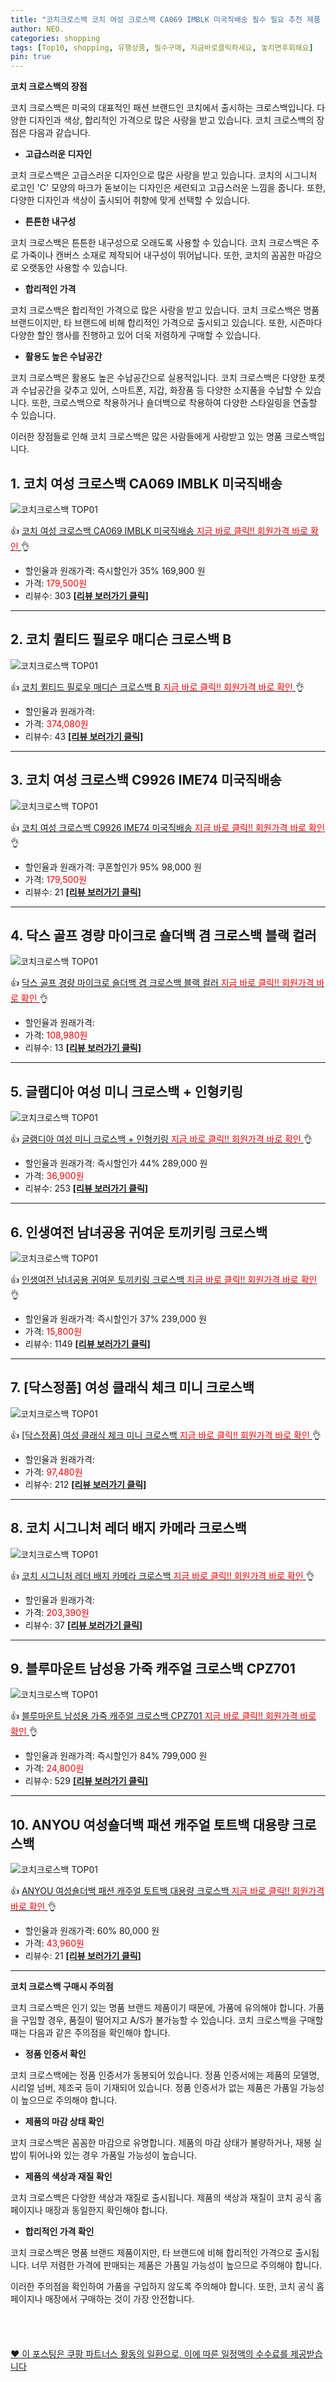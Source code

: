 ```yaml
---
title: "코치크로스백 코치 여성 크로스백 CA069 IMBLK 미국직배송 필수 필요 추천 제품 비교 최저 가격 비교 장점 구매 후기 구매평"
author: NEO.
categories: shopping
tags: [Top10, shopping, 유행상품, 필수구매, 지금바로클릭하세요, 놓치면후회해요]
pin: true
---
```

**코치 크로스백의 장점**

코치 크로스백은 미국의 대표적인 패션 브랜드인 코치에서 출시하는 크로스백입니다. 다양한 디자인과 색상, 합리적인 가격으로 많은 사랑을 받고 있습니다. 코치 크로스백의 장점은 다음과 같습니다.

* **고급스러운 디자인**

코치 크로스백은 고급스러운 디자인으로 많은 사랑을 받고 있습니다. 코치의 시그니처 로고인 'C' 모양의 마크가 돋보이는 디자인은 세련되고 고급스러운 느낌을 줍니다. 또한, 다양한 디자인과 색상이 출시되어 취향에 맞게 선택할 수 있습니다.

* **튼튼한 내구성**

코치 크로스백은 튼튼한 내구성으로 오래도록 사용할 수 있습니다. 코치 크로스백은 주로 가죽이나 캔버스 소재로 제작되어 내구성이 뛰어납니다. 또한, 코치의 꼼꼼한 마감으로 오랫동안 사용할 수 있습니다.

* **합리적인 가격**

코치 크로스백은 합리적인 가격으로 많은 사랑을 받고 있습니다. 코치 크로스백은 명품 브랜드이지만, 타 브랜드에 비해 합리적인 가격으로 출시되고 있습니다. 또한, 시즌마다 다양한 할인 행사를 진행하고 있어 더욱 저렴하게 구매할 수 있습니다.

* **활용도 높은 수납공간**

코치 크로스백은 활용도 높은 수납공간으로 실용적입니다. 코치 크로스백은 다양한 포켓과 수납공간을 갖추고 있어, 스마트폰, 지갑, 화장품 등 다양한 소지품을 수납할 수 있습니다. 또한, 크로스백으로 착용하거나 숄더백으로 착용하여 다양한 스타일링을 연출할 수 있습니다.

이러한 장점들로 인해 코치 크로스백은 많은 사람들에게 사랑받고 있는 명품 크로스백입니다.

   

## 1. 코치 여성 크로스백 CA069 IMBLK 미국직배송

![코치크로스백 TOP01](https://thumbnail8.coupangcdn.com/thumbnails/remote/490x490ex/image/vendor_inventory/c95b/9eb9e6213e70c0117435b9d53ff353b253ebb0e381eef0ca179d3149ae86.jpg)


👍 [코치 여성 크로스백 CA069 IMBLK 미국직배송 <font color=red> 지금 바로 클릭!! 회원가격 바로 확인 </font> ](https://link.coupang.com/re/AFFSDP?lptag=AF3617701&subid=GithubCoopas&pageKey=6699278185&traceid=V0-153&itemId=15511481716&vendorItemId=82730779854) 👌 


- 할인율과 원래가격: 즉시할인가 35%  169,900   원
- 가격: <span style='color:red'>179,500원</span>
- 리뷰수: 303  [**[리뷰 보러가기 클릭]**](https://link.coupang.com/re/AFFSDP?lptag=AF3617701&subid=GithubCoopas&pageKey=6699278185&traceid=V0-153&itemId=15511481716&vendorItemId=82730779854)

---


   

## 2. 코치 퀼티드 필로우 매디슨 크로스백 B

![코치크로스백 TOP01](https://thumbnail8.coupangcdn.com/thumbnails/remote/490x490ex/image/vendor_inventory/6994/ddbbb52c3805c8c0d57bb3c5d25bb91be58de60805e2772ec36eb7b96054.jpg)


👍 [코치 퀼티드 필로우 매디슨 크로스백 B <font color=red> 지금 바로 클릭!! 회원가격 바로 확인 </font> ](https://link.coupang.com/re/AFFSDP?lptag=AF3617701&subid=GithubCoopas&pageKey=7447278900&traceid=V0-153&itemId=19379599276&vendorItemId=86492172458) 👌 


- 할인율과 원래가격: 
- 가격: <span style='color:red'>374,080원</span>
- 리뷰수: 43  [**[리뷰 보러가기 클릭]**](https://link.coupang.com/re/AFFSDP?lptag=AF3617701&subid=GithubCoopas&pageKey=7447278900&traceid=V0-153&itemId=19379599276&vendorItemId=86492172458)

---


   

## 3. 코치 여성 크로스백 C9926 IME74 미국직배송

![코치크로스백 TOP01](https://thumbnail6.coupangcdn.com/thumbnails/remote/490x490ex/image/vendor_inventory/11c9/c0b82554b1d4bf0559813573d7b4cae2b054c0433096d18b50d922bc0e28.jpg)


👍 [코치 여성 크로스백 C9926 IME74 미국직배송 <font color=red> 지금 바로 클릭!! 회원가격 바로 확인 </font> ](https://link.coupang.com/re/AFFSDP?lptag=AF3617701&subid=GithubCoopas&pageKey=6551258979&traceid=V0-153&itemId=14625882140&vendorItemId=81867501755) 👌 


- 할인율과 원래가격: 쿠폰할인가 95%  98,000   원
- 가격: <span style='color:red'>179,500원</span>
- 리뷰수: 21  [**[리뷰 보러가기 클릭]**](https://link.coupang.com/re/AFFSDP?lptag=AF3617701&subid=GithubCoopas&pageKey=6551258979&traceid=V0-153&itemId=14625882140&vendorItemId=81867501755)

---


   

## 4. 닥스 골프 경량 마이크로 숄더백 겸 크로스백 블랙 컬러

![코치크로스백 TOP01](https://thumbnail10.coupangcdn.com/thumbnails/remote/490x490ex/image/vendor_inventory/c1bb/ccfdbf00f33af304c70e8935f2c1857d2735be4e3a2100fbe95050661f08.JPG)


👍 [닥스 골프 경량 마이크로 숄더백 겸 크로스백 블랙 컬러 <font color=red> 지금 바로 클릭!! 회원가격 바로 확인 </font> ](https://link.coupang.com/re/AFFSDP?lptag=AF3617701&subid=GithubCoopas&pageKey=6866428914&traceid=V0-153&itemId=16412932703&vendorItemId=86594592668) 👌 


- 할인율과 원래가격: 
- 가격: <span style='color:red'>108,980원</span>
- 리뷰수: 13  [**[리뷰 보러가기 클릭]**](https://link.coupang.com/re/AFFSDP?lptag=AF3617701&subid=GithubCoopas&pageKey=6866428914&traceid=V0-153&itemId=16412932703&vendorItemId=86594592668)

---


   

## 5. 글램디아 여성 미니 크로스백 + 인형키링

![코치크로스백 TOP01](https://thumbnail7.coupangcdn.com/thumbnails/remote/490x490ex/image/vendor_inventory/fb63/eca4ac845f215af409806e625e459a4d60cdcc71633018e60abf6f8369e4.jpg)


👍 [글램디아 여성 미니 크로스백 + 인형키링 <font color=red> 지금 바로 클릭!! 회원가격 바로 확인 </font> ](https://link.coupang.com/re/AFFSDP?lptag=AF3617701&subid=GithubCoopas&pageKey=7689761480&traceid=V0-153&itemId=20560832589&vendorItemId=87077242467) 👌 


- 할인율과 원래가격: 즉시할인가 44%  289,000   원
- 가격: <span style='color:red'>36,900원</span>
- 리뷰수: 253  [**[리뷰 보러가기 클릭]**](https://link.coupang.com/re/AFFSDP?lptag=AF3617701&subid=GithubCoopas&pageKey=7689761480&traceid=V0-153&itemId=20560832589&vendorItemId=87077242467)

---


   

## 6. 인생여전 남녀공용 귀여운 토끼키링 크로스백

![코치크로스백 TOP01](https://thumbnail9.coupangcdn.com/thumbnails/remote/490x490ex/image/vendor_inventory/aac4/a5142d316fb42ac5ee3c271d1bfaa9bf5c19b56af5a35a443568144671b6.png)


👍 [인생여전 남녀공용 귀여운 토끼키링 크로스백 <font color=red> 지금 바로 클릭!! 회원가격 바로 확인 </font> ](https://link.coupang.com/re/AFFSDP?lptag=AF3617701&subid=GithubCoopas&pageKey=7720347452&traceid=V0-153&itemId=20718536984&vendorItemId=87720781502) 👌 


- 할인율과 원래가격: 즉시할인가 37%  239,000   원
- 가격: <span style='color:red'>15,800원</span>
- 리뷰수: 1149  [**[리뷰 보러가기 클릭]**](https://link.coupang.com/re/AFFSDP?lptag=AF3617701&subid=GithubCoopas&pageKey=7720347452&traceid=V0-153&itemId=20718536984&vendorItemId=87720781502)

---


   

## 7. [닥스정품] 여성 클래식 체크 미니 크로스백

![코치크로스백 TOP01](https://thumbnail8.coupangcdn.com/thumbnails/remote/490x490ex/image/vendor_inventory/b242/f79a7b4ee5403e4e50d1ab992c37360a7949aa2d29d455285f76d1960041.png)


👍 [[닥스정품] 여성 클래식 체크 미니 크로스백 <font color=red> 지금 바로 클릭!! 회원가격 바로 확인 </font> ](https://link.coupang.com/re/AFFSDP?lptag=AF3617701&subid=GithubCoopas&pageKey=7344682101&traceid=V0-153&itemId=18886263716&vendorItemId=87122875993) 👌 


- 할인율과 원래가격: 
- 가격: <span style='color:red'>97,480원</span>
- 리뷰수: 212  [**[리뷰 보러가기 클릭]**](https://link.coupang.com/re/AFFSDP?lptag=AF3617701&subid=GithubCoopas&pageKey=7344682101&traceid=V0-153&itemId=18886263716&vendorItemId=87122875993)

---


   

## 8. 코치 시그니처 레더 배지 카메라 크로스백

![코치크로스백 TOP01](https://thumbnail6.coupangcdn.com/thumbnails/remote/490x490ex/image/vendor_inventory/7445/a6847d781edb6eca3fb9eb9abce0c3ff06bd92ef0ad91a35fb2d72f4130c.jpg)


👍 [코치 시그니처 레더 배지 카메라 크로스백 <font color=red> 지금 바로 클릭!! 회원가격 바로 확인 </font> ](https://link.coupang.com/re/AFFSDP?lptag=AF3617701&subid=GithubCoopas&pageKey=7447278956&traceid=V0-153&itemId=19379599442&vendorItemId=86492172611) 👌 


- 할인율과 원래가격: 
- 가격: <span style='color:red'>203,390원</span>
- 리뷰수: 37  [**[리뷰 보러가기 클릭]**](https://link.coupang.com/re/AFFSDP?lptag=AF3617701&subid=GithubCoopas&pageKey=7447278956&traceid=V0-153&itemId=19379599442&vendorItemId=86492172611)

---


   

## 9. 블루마운트 남성용 가죽 캐주얼 크로스백 CPZ701

![코치크로스백 TOP01](https://thumbnail6.coupangcdn.com/thumbnails/remote/490x490ex/image/rs_quotation_api/vxczg5ot/cd4a4d748ff0444383110519d6d73de1.jpg)


👍 [블루마운트 남성용 가죽 캐주얼 크로스백 CPZ701 <font color=red> 지금 바로 클릭!! 회원가격 바로 확인 </font> ](https://link.coupang.com/re/AFFSDP?lptag=AF3617701&subid=GithubCoopas&pageKey=4528969677&traceid=V0-153&itemId=5468618753&vendorItemId=72768375123) 👌 


- 할인율과 원래가격: 즉시할인가 84%  799,000   원
- 가격: <span style='color:red'>24,800원</span>
- 리뷰수: 529  [**[리뷰 보러가기 클릭]**](https://link.coupang.com/re/AFFSDP?lptag=AF3617701&subid=GithubCoopas&pageKey=4528969677&traceid=V0-153&itemId=5468618753&vendorItemId=72768375123)

---


   

## 10. ANYOU 여성숄더백 패션 캐주얼 토트백 대용량 크로스백

![코치크로스백 TOP01](https://thumbnail9.coupangcdn.com/thumbnails/remote/490x490ex/image/vendor_inventory/bac9/00fa53c109c5ee63ef4587067735d9835837a5f3e968666516c0efded376.jpg)


👍 [ANYOU 여성숄더백 패션 캐주얼 토트백 대용량 크로스백 <font color=red> 지금 바로 클릭!! 회원가격 바로 확인 </font> ](https://link.coupang.com/re/AFFSDP?lptag=AF3617701&subid=GithubCoopas&pageKey=7525144704&traceid=V0-153&itemId=19745190579&vendorItemId=87369675650) 👌 


- 할인율과 원래가격: 60%  80,000   원
- 가격: <span style='color:red'>43,960원</span>
- 리뷰수: 21  [**[리뷰 보러가기 클릭]**](https://link.coupang.com/re/AFFSDP?lptag=AF3617701&subid=GithubCoopas&pageKey=7525144704&traceid=V0-153&itemId=19745190579&vendorItemId=87369675650)

---
**코치 크로스백 구매시 주의점**

코치 크로스백은 인기 있는 명품 브랜드 제품이기 때문에, 가품에 유의해야 합니다. 가품을 구입할 경우, 품질이 떨어지고 A/S가 불가능할 수 있습니다. 코치 크로스백을 구매할 때는 다음과 같은 주의점을 확인해야 합니다.

* **정품 인증서 확인**

코치 크로스백에는 정품 인증서가 동봉되어 있습니다. 정품 인증서에는 제품의 모델명, 시리얼 넘버, 제조국 등이 기재되어 있습니다. 정품 인증서가 없는 제품은 가품일 가능성이 높으므로 주의해야 합니다.

* **제품의 마감 상태 확인**

코치 크로스백은 꼼꼼한 마감으로 유명합니다. 제품의 마감 상태가 불량하거나, 재봉 실밥이 튀어나와 있는 경우 가품일 가능성이 높습니다.

* **제품의 색상과 재질 확인**

코치 크로스백은 다양한 색상과 재질로 출시됩니다. 제품의 색상과 재질이 코치 공식 홈페이지나 매장과 동일한지 확인해야 합니다.

* **합리적인 가격 확인**

코치 크로스백은 명품 브랜드 제품이지만, 타 브랜드에 비해 합리적인 가격으로 출시됩니다. 너무 저렴한 가격에 판매되는 제품은 가품일 가능성이 높으므로 주의해야 합니다.

이러한 주의점을 확인하여 가품을 구입하지 않도록 주의해야 합니다. 또한, 코치 공식 홈페이지나 매장에서 구매하는 것이 가장 안전합니다.<br><br><br><br><br> [ ❤  이 포스팅은 쿠팡 파트너스 활동의 일환으로, 이에 따른 일정액의 수수료를 제공받습니다](https://link.coupang.com/a/bcEFyh)